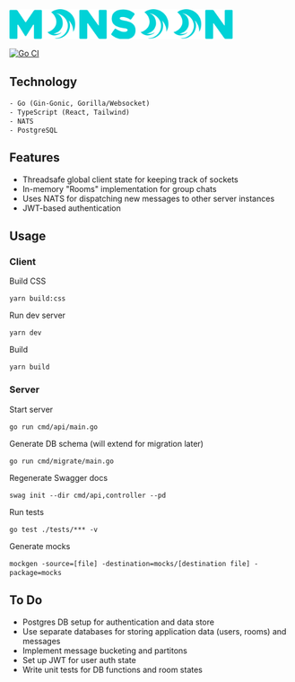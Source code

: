 <img src="./client/src/static/img/monsoon_logo.png"  width="400">

[![Go CI](https://github.com/ahnaf-zamil/ws_rt_app/actions/workflows/ci.yml/badge.svg)](https://github.com/ahnaf-zamil/ws_rt_app/actions/workflows/ci.yml)

## Technology

```
- Go (Gin-Gonic, Gorilla/Websocket)
- TypeScript (React, Tailwind)
- NATS
- PostgreSQL
```

## Features

- Threadsafe global client state for keeping track of sockets
- In-memory "Rooms" implementation for group chats
- Uses NATS for dispatching new messages to other server instances
- JWT-based authentication

## Usage

### Client

Build CSS

```
yarn build:css
```

Run dev server

```
yarn dev
```

Build

```
yarn build
```

### Server

Start server

```
go run cmd/api/main.go
```

Generate DB schema (will extend for migration later)

```
go run cmd/migrate/main.go
```

Regenerate Swagger docs

```
swag init --dir cmd/api,controller --pd
```

Run tests

```
go test ./tests/*** -v
```

Generate mocks

```
mockgen -source=[file] -destination=mocks/[destination file] -package=mocks
```

## To Do

- Postgres DB setup for authentication and data store
- Use separate databases for storing application data (users, rooms) and messages
- Implement message bucketing and partitons
- Set up JWT for user auth state
- Write unit tests for DB functions and room states
